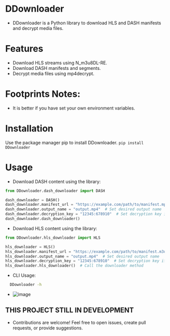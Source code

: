 # DDownloader
- DDownloader is a Python library to download HLS and DASH manifests and decrypt media files.

# Features
- Download HLS streams using N_m3u8DL-RE.
- Download DASH manifests and segments.
- Decrypt media files using mp4decrypt.

# Footprints Notes:
- It is better if you have set your own environment variables.

# Installation
Use the package manager pip to install DDownloader.
```pip install DDownloader```

# Usage

- Download DASH content using the library:

```python
from DDownloader.dash_downloader import DASH

dash_downloader = DASH()
dash_downloader.manifest_url = "https://example.com/path/to/manifest.mpd"  # Set your DASH manifest URL
dash_downloader.output_name = "output.mp4"  # Set desired output name
dash_downloader.decryption_key = "12345:678910"  # Set decryption key if needed
dash_downloader.dash_downloader()
```

- Download HLS content using the library:
```python
from DDownloader.hls_downloader import HLS

hls_downloader = HLS()
hls_downloader.manifest_url = "https://example.com/path/to/manifest.m3u8"  # Set your HLS manifest URL
hls_downloader.output_name = "output.mp4"  # Set desired output name
hls_downloader.decryption_key = "12345:678910"  # Set decryption key if needed
hls_downloader.hls_downloader()  # Call the downloader method
```

- CLI Usage:
```bash
  DDownloader -h
```

- ![image](https://github.com/user-attachments/assets/5abdee78-2bb3-45be-b784-c8de86dac237)


## THIS PROJECT STILL IN DEVELOPMENT

- Contributions are welcome! Feel free to open issues, create pull requests, or provide suggestions.
